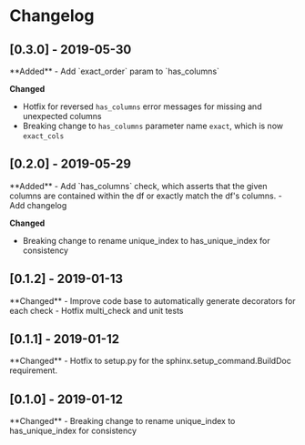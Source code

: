 Changelog
==========


<h2>[0.3.0] - 2019-05-30</h2>
**Added**
- Add `exact_order` param to `has_columns`

**Changed**
- Hotfix for reversed `has_columns` error messages for missing and unexpected columns
- Breaking change to `has_columns` parameter name `exact`, which is now `exact_cols`

<h2>[0.2.0] - 2019-05-29</h2>
**Added**
- Add `has_columns` check, which asserts that the given columns are contained within the df or exactly match the df's columns.
- Add changelog

**Changed**
- Breaking change to rename unique_index to has_unique_index for consistency


<h2>[0.1.2] - 2019-01-13</h2>
**Changed**
- Improve code base to automatically generate decorators for each check
- Hotfix multi_check and unit tests


<h2>[0.1.1] - 2019-01-12</h2>
**Changed**
- Hotfix to setup.py for the sphinx.setup_command.BuildDoc requirement.


<h2>[0.1.0] - 2019-01-12</h2>
**Changed**
- Breaking change to rename unique_index to has_unique_index for consistency